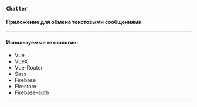 ### `Chatter`
#### Приложение для обмена текстовыми сообщениями
***
#### Используемые технологии:
- Vue
- VueX
- Vue-Router
- Sass
- Firebase
- Firestore
- Firebase-auth
***
